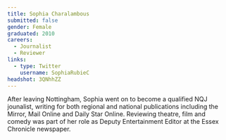 ```yaml
---
title: Sophia Charalambous
submitted: false
gender: Female
graduated: 2010
careers:
  - Journalist
  - Reviewer
links:
  - type: Twitter
    username: SophiaRubieC
headshot: 3QNhhZZ
---
```


After leaving Nottingham, Sophia went on to become a qualified NQJ jounalist, writing for both regional and national publications including the Mirror, Mail Online and Daily Star Online. Reviewing theatre, film and comedy was part of her role as Deputy Entertainment Editor at the Essex Chronicle newspaper. 
